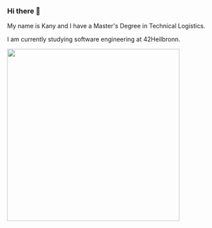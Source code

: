 ### Hi there 👋

My name is Kany and I have a Master's Degree in Technical Logistics.

I am currently studying software engineering at 42Heilbronn.
<p align="left">
  <img width="400" src="https://user-images.githubusercontent.com/76934648/215356923-354519f4-1b89-444d-8fd7-85e8f17e5bee.png">
</p>
